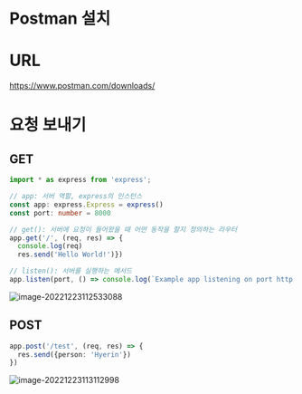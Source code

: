 # Postman 설치

# URL

https://www.postman.com/downloads/



# 요청 보내기

## GET

```typescript
import * as express from 'express';

// app: 서버 역할, express의 인스턴스
const app: express.Express = express()
const port: number = 8000

// get(): 서버에 요청이 들어왔을 때 어떤 동작을 할지 정의하는 라우터
app.get('/', (req, res) => {
  console.log(req)
  res.send('Hello World!')})

// listen(): 서버를 실행하는 메서드
app.listen(port, () => console.log(`Example app listening on port http://localhost:${port}`))
```



![image-20221223112533088](C:\Users\hyerin\AppData\Roaming\Typora\typora-user-images\image-20221223112533088.png)

## POST

```typescript
app.post('/test', (req, res) => {
  res.send({person: 'Hyerin'})
})
```

![image-20221223113112998](C:\Users\hyerin\AppData\Roaming\Typora\typora-user-images\image-20221223113112998.png)